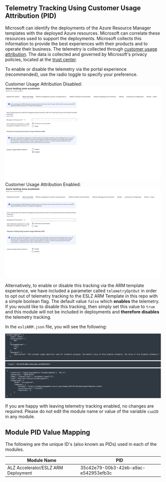 ## Telemetry Tracking Using Customer Usage Attribution (PID)

Microsoft can identify the deployments of the Azure Resource Manager templates with the deployed Azure resources. Microsoft can correlate these resources used to support the deployments. Microsoft collects this information to provide the best experiences with their products and to operate their business. The telemetry is collected through [customer usage attribution](https://docs.microsoft.com/azure/marketplace/azure-partner-customer-usage-attribution). The data is collected and governed by Microsoft's privacy policies, located at the [trust center](https://www.microsoft.com/trustcenter).

To enable or disable the telemetry via the portal experience (recommended), use the radio toggle to specify your preference.

Customer Usage Attribution Disabled:
![ESLZ ARM Template Telemetry Opt Out Toggle Control Disabled](./media/cua_portal_experience_disabled.png)
Customer Usage Attribution Enabled:
![ESLZ ARM Template Telemetry Opt Out Toggle Control Enabled](./media/cua_portal_experience_enabled.png)


Alternatively, to enable or disable this tracking via the ARM template experience, we have included a parameter called `telemetryOptOut` in order to opt out of telemetry tracking to the ESLZ ARM Template in this repo with a simple boolean flag. The default value `false` which **enables** the telemetry. If you would like to disable this tracking, then simply set this value to `true` and this module will not be included in deployments and **therefore disables** the telemetry tracking.

In the `eslzARM.json` file, you will see the following:

![ESLZ ARM Template parameter example](./media/cua-parameter.png)
![ESLZ ARM Template variable example](./media/cua-variable.png)
![ESLZ ARM Template resource example](./media/cua-resource.png)



If you are happy with leaving telemetry tracking enabled, no changes are required. Please do not edit the module name or value of the variable `cuaID` in any module.

## Module PID Value Mapping
The following are the unique ID's (also known as PIDs) used in each of the modules.

| Module Name                 | PID                                  |
| --------------------------- | ------------------------------------ |
| ALZ Accelerator/ESLZ ARM Deployment         | 35c42e79-00b3-42eb-a9ac-e542953efb3c |
